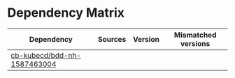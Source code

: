 # Dependency Matrix

Dependency | Sources | Version | Mismatched versions
---------- | ------- | ------- | -------------------
[cb-kubecd/bdd-nh-1587463004](https://github.com/cb-kubecd/bdd-nh-1587463004.git) |  | []() | 
